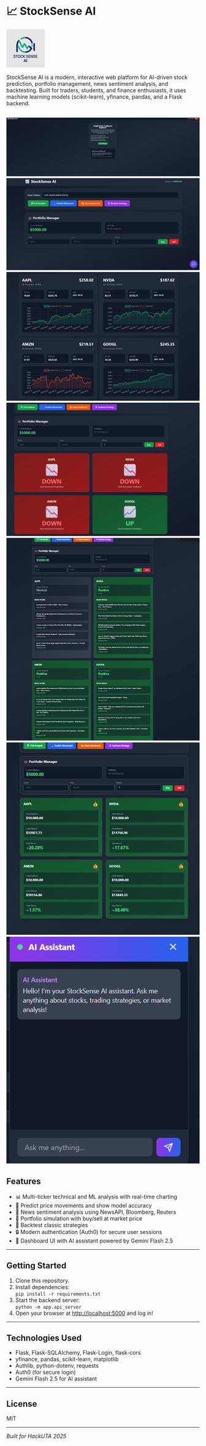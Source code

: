 # 📈 StockSense AI
![StockSense Logo](Dashboard_images/logo.png)


StockSense AI is a modern, interactive web platform for AI-driven stock prediction, portfolio management, news sentiment analysis, and backtesting. Built for traders, students, and finance enthusiasts, it uses machine learning models (scikit-learn), yfinance, pandas, and a Flask backend.  

![StockSense Dashboard](Dashboard_images/login.png)
![StockSense Dashboard](Dashboard_images/Portfolio.png)
![StockSense Dashboard](Dashboard_images/charts.png)
![StockSense Dashboard](Dashboard_images/Prediction.png)
![StockSense Dashboard](Dashboard_images/News.png)
![StockSense Dashboard](Dashboard_images/Backtest.png)
![StockSense Dashboard](Dashboard_images/ai_agent.png)
---

## Features

- 📊 Multi-ticker technical and ML analysis with real-time charting  
- 🤖 Predict price movements and show model accuracy  
- 📰 News sentiment analysis using NewsAPI, Bloomberg, Reuters  
- 💼 Portfolio simulation with buy/sell at market price  
- 🧪 Backtest classic strategies  
- 🔒 Modern authentication (Auth0) for secure user sessions  
- 🚦 Dashboard UI with AI assistant powered by Gemini Flash 2.5  

---

## Getting Started

1. Clone this repository.
2. Install dependencies:  
   `pip install -r requirements.txt`
3. Start the backend server:  
   `python -m app.api_server`
4. Open your browser at [http://localhost:5000](http://localhost:5000) and log in!

---

## Technologies Used

- Flask, Flask-SQLAlchemy, Flask-Login, flask-cors
- yfinance, pandas, scikit-learn, matplotlib
- Authlib, python-dotenv, requests
- Auth0 (for secure login)
- Gemini Flash 2.5 for AI assistant

---

## License

MIT

---

*Built for HackUTA 2025*

